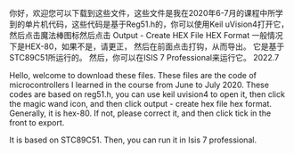 你好，欢迎您可以下载到这些文件，这些文件是我在2020年6-7月的课程中所学到的单片机代码，这些代码是基于Reg51.h的，你可以使用Keil uVision4打开它，然后点击魔法棒图标然后点击 Output  -  Create HEX File HEX Format 一般情况下是HEX-80，如果不是，请更正， 然后在前面点击打钩，从而导出。
它是基于STC89C51所运行的。  然后，你可以在ISIS 7 Professional来运行它。
                                                                                                             2022.7

Hello, welcome to download these files. These files are the code of microcontrollers I learned in the course from June to July 2020. These codes are based on reg51.h, you can use keil uvision4 to open it, then click the magic wand icon, and then click output - create hex file hex format. Generally, it is hex-80. If not, please correct it, and then click tick in the front to export.

It is based on STC89C51. Then, you can run it in Isis 7 professional.

